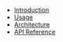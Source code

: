 <!-- _sidebar.md -->

* [Introduction](README.md)
* [Usage](usage.md)
* [Architecture](architecture.md)
* [API Reference](api.md)
